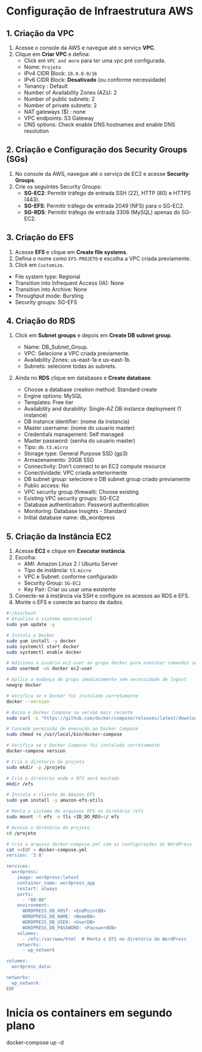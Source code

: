 # Configuração de Infraestrutura AWS
## 1. Criação da VPC

1. Acesse o console da AWS e navegue até o serviço **VPC**.
2. Clique em **Criar VPC** e defina:
   - Click em `VPC and more` para ter uma vpc pré configurada.
   - Nome: `Projeto`
   - IPv4 CIDR Block: `10.0.0.0/16`
   - IPv6 CIDR Block: **Desativado** (ou conforme necessidade)
   - Tenancy : Default
   - Number of Availability Zones (AZs): 2
   - Number of public subnets: 2
   - Number of private subnets: 2
   - NAT gateways ($) : none
   - VPC endpoints: S3 Gateway
   - DNS options: Check enable DNS hostnames and enable DNS resolution

## 2. Criação e Configuração dos Security Groups (SGs)

1. No console da AWS, navegue até o serviço de EC2 e acesse **Security Groups**.
2. Crie os seguintes Security Groups:
   - **SG-EC2**: Permitir tráfego de entrada SSH (22), HTTP (80) e HTTPS (443).
   - **SG-EFS**: Permitir tráfego de entrada 2049 (NFS) para o SG-EC2.
   - **SG-RDS**: Permitir tráfego de entrada 3306 (MySQL) apenas do SG-EC2.

## 3. Criação do EFS

1. Acesse **EFS** e clique em **Create file systems**.
2. Defina o nome como `EFS-PROJETO` e escolha a VPC criada previamente.
3. Click em `Customize`.
 - File system type: Regional
 - Transition into Infrequent Access (IA): None
 - Transition into Archive: None
 - Throughput mode: Bursting
 - Security groups: SG-EFS

## 4. Criação do RDS
1. Click em **Subnet groups** e depois em **Create DB subnet group**.
     - Name: DB_Subnet_Group.
     - VPC: Selecione a VPC criada previamente.
     - Availability Zones: us-east-1a e us-east-1b.
     - Subnets: selecione todas as subnets.
       
3. Ainda no **RDS** clique em databases e **Create database**.
   - Choose a database creation method: Standard create
   - Engine options: MySQL
   - Templates: Free tier
   - Availability and durability: Single-AZ DB instance deployment (1 instance)
   - DB instance identifier: (nome da instancia)
   - Master username: (nome do usuario master)
   - Credentials management: Self managed
   - Master password: (senha do usuario master)
   - Tipo: `db.t3.micro`
   - Storage type: General Purpose SSD (gp3)
   - Armazenamento: 20GB SSD
   - Connectivity: Don’t connect to an EC2 compute resource
   - Conectividade: VPC criada anteriormente
   - DB subnet group: selecione o DB subnet group criado previamente
   - Public access: No
   - VPC security group (firewall): Choose existing
   - Existing VPC security groups: SG-EC2
   - Database authentication: Password authentication
   - Monitoring: Database Insights - Standard
   - Initial database name: db_wordpress
  

## 5. Criação da Instância EC2

1. Acesse **EC2** e clique em **Executar instância**.
2. Escolha:
   - AMI: Amazon Linux 2 / Ubuntu Server
   - Tipo de instância: `t3.micro`
   - VPC e Subnet: conforme configurado
   - Security Group: `SG-EC2`
   - Key Pair: Criar ou usar uma existente
3. Conecte-se à instância via SSH e configure os acessos ao RDS e EFS.
4. Monte o EFS e conecte ao banco de dados.

 
``` sh
#!/bin/bash
# Atualiza o sistema operacional
sudo yum update -y

# Instala o Docker
sudo yum install -y docker
sudo systemctl start docker
sudo systemctl enable docker

# Adiciona o usuário ec2-user ao grupo docker para executar comandos sem sudo
sudo usermod -aG docker ec2-user

# Aplica a mudança de grupo imediatamente sem necessidade de logout
newgrp docker

# Verifica se o Docker foi instalado corretamente
docker --version

# Baixa o Docker Compose na versão mais recente
sudo curl -L "https://github.com/docker/compose/releases/latest/download/docker-compose-linux-x86_64" -o /usr/local/bin/docker-compose

# Concede permissão de execução ao Docker Compose
sudo chmod +x /usr/local/bin/docker-compose

# Verifica se o Docker Compose foi instalado corretamente
docker-compose version

# Cria o diretório do projeto
sudo mkdir -p /projeto

# Cria o diretório onde o EFS será montado
mkdir /efs

# Instala o cliente do Amazon EFS
sudo yum install -y amazon-efs-utils

# Monta o sistema de arquivos EFS no diretório /efs
sudo mount -t efs -o tls <ID_DO_RDS>:/ efs

# Acessa o diretório do projeto
cd /projeto

# Cria o arquivo docker-compose.yml com as configurações do WordPress
cat <<EOF > docker-compose.yml
version: '3.8'

services:
  wordpress:
    image: wordpress:latest
    container_name: wordpress_app
    restart: always
    ports:
      - "80:80"
    environment:
      WORDPRESS_DB_HOST: <EndPointBD>
      WORDPRESS_DB_NAME: <NomeBD>
      WORDPRESS_DB_USER: <UserDB>
      WORDPRESS_DB_PASSWORD: <PasswordDB>
    volumes:
      - /efs:/var/www/html  # Monta o EFS no diretório do WordPress
    networks:
      - wp_network

volumes:
  wordpress_data:

networks:
  wp_network:
EOF
```

# Inicia os containers em segundo plano
docker-compose up -d
